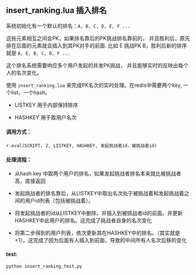 ## insert_ranking.lua 插入排名

系统初始化有一个默认的排名：`A, B, C, D, E, F ...`

这些元素相互之间会PK，如果排名靠后的PK挑战排名靠前的，
并且胜利后，原先排在后面的元素就会插入到其PK对手的前面.
比如 E 挑战PK B，胜利后新的排序就是 `A, E, B, C, D, F ...`

这个排名系统需要响应多个用户发起的并发PK挑战，
并且能够实时的反映出每个人的名次变化。

使用 `insert_ranking.lua` 来完成PK名次的实时处理。在redis中需要两个key, 一个list，一个hash。

*   LISTKEY 用于内部保持排序

*   HASHKEY 用于取用户名次


#### 调用方式：

    r.eval(SCRIPT, 2, LISTKEY, HASHKEY, 发起挑战者id，被挑战者id)

#### 处理流程：

*   从hash key 中取两个用户的排名，如果发起挑战者排名本来就比被挑战者高，直接返回

*   发起挑战者的排名靠后，从LISTKEY中取出名次处于被挑战着和发起挑战着之间的用户id列表（包括被挑战着）。

*   将发起挑战者的id从LISTKEY中删除，并插入到被挑战者id的前面。并更新HASHKEY中此用户的排名。这完成了挑战者自身的名次变化

*   将第二步得到的用户列表，依次更新其在HASHKEY中的排名。（其实就是+1）。这完成了因为后面有人插入到前面，导致的中间所有人名次后移的变化

#### test:

    python insert_ranking_test.py


